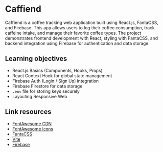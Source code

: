 # Caffiend

Caffiend is a coffee tracking web application built using React.js, FantaCSS, and Firebase. This app allows users to log their coffee consumption, track caffeine intake, and manage their favorite coffee types. The project demonstrates frontend development with React, styling with FantaCSS, and backend integration using Firebase for authentication and data storage.

## Learning objectives
- React.js Basics (Components, Hooks, Props)
- React Context Hook for global state management
- Firebase Auth (Login / Sign Up) integration
- Firebase Firestore for data storage
- `.env` file for storing keys securely
- Layouting Responsive Web

## Link resources
- [FontAwesome CDN](https://cdnjs.com/libraries/font-awesome)
- [FontAwesome Icons](https://www.fontawesome.com)
- [FantaCSS](https://www.fantacss.smoljames.com)
- [Vite](https://vite.dev/guide)
- [Firebase](https://firebase.google.com/)
